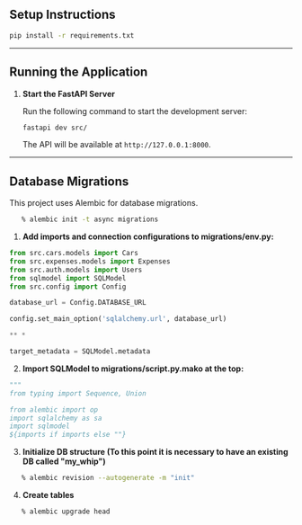 ## Setup Instructions


   ```bash
   pip install -r requirements.txt
   ```

---

## Running the Application

1. **Start the FastAPI Server**

   Run the following command to start the development server:

   ```bash
   fastapi dev src/
   ```

   The API will be available at `http://127.0.0.1:8000`.

---

## Database Migrations

This project uses Alembic for database migrations.

```bash
   % alembic init -t async migrations
   ```

1. **Add imports and connection configurations to migrations/env.py:**

```python
from src.cars.models import Cars
from src.expenses.models import Expenses
from src.auth.models import Users
from sqlmodel import SQLModel
from src.config import Config

database_url = Config.DATABASE_URL

config.set_main_option('sqlalchemy.url', database_url)

** *

target_metadata = SQLModel.metadata
   ```
2. **Import SQLModel to migrations/script.py.mako at the top:**
```python
"""
from typing import Sequence, Union

from alembic import op
import sqlalchemy as sa
import sqlmodel
${imports if imports else ""}
   ```

3. **Initialize DB structure (To this point it is necessary to have an existing DB called "my_whip")**

```bash
   % alembic revision --autogenerate -m "init"
   ```
4. **Create tables**
```bash
   % alembic upgrade head
   ```